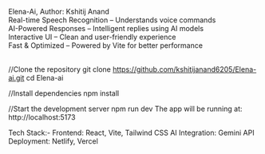 Elena-Ai, Author: Kshitij Anand
<br>
Real-time Speech Recognition – Understands voice commands
<br>
AI-Powered Responses – Intelligent replies using AI models
<br>
Interactive UI – Clean and user-friendly experience
<br>
Fast & Optimized – Powered by Vite for better performance
<br><br>

//Clone the repository
git clone https://github.com/kshitijanand6205/Elena-ai.git
cd Elena-ai

//Install dependencies
npm install

//Start the development server
npm run dev
The app will be running at: http://localhost:5173

Tech Stack:-
Frontend: React, Vite, Tailwind CSS
AI Integration: Gemini API 
Deployment: Netlify, Vercel
 

